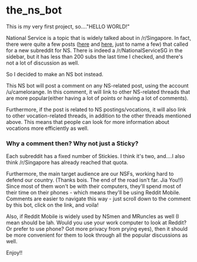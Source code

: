 # the_ns_bot
This is my very first project, so...."HELLO WORLD!"

National Service is a topic that is widely talked about in /r/Singapore. In fact, there were quite a few posts ([here](https://old.reddit.com/r/singapore/comments/2d1cf8/interest_gaging_a_subreddit_dedicated_to_ns/) and [here](https://old.reddit.com/r/singapore/comments/6tupin/is_there_a_subreddit_for_ns/), just to name a few) that called for a new subreddit for NS. There is indeed a /r/NationalServiceSG in the sidebar, but it has less than 200 subs the last time I checked, and there's not a lot of discussion as well. 

So I decided to make an NS bot instead.

This NS bot will post a comment on any NS-related post, using the account /u/camelorange. In this comment, it will link to other NS-related threads that are more popular(either having a lot of points or having a lot of comments). 

Furthermore, if the post is related to NS postings/vocations, it will also link to other vocation-related threads, in addition to the other threads mentioned above. This means that people can look for more information about vocations more efficiently as well.

### Why a comment then? Why not just a Sticky?
Each subreddit has a fixed number of Stickies. I think it's two, and....I also think /r/Singapore has already reached that quota. 

Furthermore, the main target audience are our NSFs, working hard to defend our country. (Thanks bois. The end of the road isn't far. Jia You!!) Since most of them won't be with their computers, they'll spend most of their time on their phones - which means they'll be using Reddit Mobile. Comments are easier to navigate this way - just scroll down to the comment by this bot, click on the link, and voila!

Also, if Reddit Mobile is widely used by NSmen and MRuncles as well (I mean should be lah. Would you use your work computer to look at Reddit? Or prefer to use phone? Got more privacy from prying eyes), then it should be more convenient for them to look through all the popular discussions as well. 

Enjoy!!

